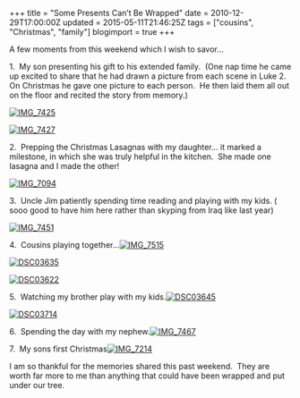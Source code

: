 +++
title = "Some Presents Can’t Be Wrapped"
date = 2010-12-29T17:00:00Z
updated = 2015-05-11T21:46:25Z
tags = ["cousins", "Christmas", "family"]
blogimport = true 
+++

A few moments from this weekend which I wish to savor…

1.&#160; My son presenting his gift to his extended family.&#160; (One nap time he came up excited to share that he had drawn a picture from each scene in Luke 2.&#160; On Christmas he gave one picture to each person.&#160; He then laid them all out on the floor and recited the story from memory.)

[![IMG_7425](https://latc.s3.amazonaws.com/wp-content/uploads/2010/12/IMG_7425.jpg "IMG_7425")](https://latc.s3.amazonaws.com/wp-content/uploads/2010/12/IMG_7425.jpg)

[![IMG_7427](https://latc.s3.amazonaws.com/wp-content/uploads/2010/12/IMG_7427.jpg "IMG_7427")](https://latc.s3.amazonaws.com/wp-content/uploads/2010/12/IMG_7427.jpg)

2.&#160; Prepping the Christmas Lasagnas with my daughter… it marked a milestone, in which she was truly helpful in the kitchen.&#160; She made one lasagna and I made the other!

[![IMG_7094](https://latc.s3.amazonaws.com/wp-content/uploads/2010/12/IMG_7094.jpg "IMG_7094")](https://latc.s3.amazonaws.com/wp-content/uploads/2010/12/IMG_7094.jpg)

3.&#160; Uncle Jim patiently spending time reading and playing with my kids. ( sooo good to have him here rather than skyping from Iraq like last year)

[![IMG_7451](https://latc.s3.amazonaws.com/wp-content/uploads/2010/12/IMG_7451.jpg "IMG_7451")](https://latc.s3.amazonaws.com/wp-content/uploads/2010/12/IMG_7451.jpg)

4.&#160; Cousins playing together…[![IMG_7515](https://latc.s3.amazonaws.com/wp-content/uploads/2010/12/IMG_7515.jpg "IMG_7515")](https://latc.s3.amazonaws.com/wp-content/uploads/2010/12/IMG_7515.jpg)

[![DSC03635](https://latc.s3.amazonaws.com/wp-content/uploads/2010/12/DSC036351.jpg "DSC03635")](https://latc.s3.amazonaws.com/wp-content/uploads/2010/12/DSC036351.jpg)

[![DSC03622](https://latc.s3.amazonaws.com/wp-content/uploads/2010/12/DSC03622.jpg "DSC03622")](https://latc.s3.amazonaws.com/wp-content/uploads/2010/12/DSC03622.jpg)

5.&#160; Watching my brother play with my kids.[![DSC03645](https://latc.s3.amazonaws.com/wp-content/uploads/2010/12/DSC036451.jpg "DSC03645")](https://latc.s3.amazonaws.com/wp-content/uploads/2010/12/DSC036451.jpg)

[![DSC03714](https://latc.s3.amazonaws.com/wp-content/uploads/2010/12/DSC03714.jpg "DSC03714")](https://latc.s3.amazonaws.com/wp-content/uploads/2010/12/DSC03714.jpg)

6.&#160; Spending the day with my nephew.[![IMG_7467](https://latc.s3.amazonaws.com/wp-content/uploads/2010/12/IMG_7467.jpg "IMG_7467")](https://latc.s3.amazonaws.com/wp-content/uploads/2010/12/IMG_7467.jpg)

7.&#160; My sons first Christmas[![IMG_7214](https://latc.s3.amazonaws.com/wp-content/uploads/2010/12/IMG_7214.jpg "IMG_7214")](https://latc.s3.amazonaws.com/wp-content/uploads/2010/12/IMG_7214.jpg)

I am so thankful for the memories shared this past weekend.&#160; They are worth far more to me than anything that could have been wrapped and put under our tree.

